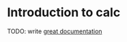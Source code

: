 # Introduction to calc

TODO: write [great documentation](http://jacobian.org/writing/what-to-write/)
